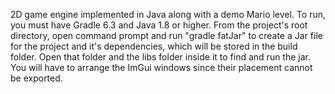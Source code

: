 2D game engine implemented in Java along with a demo Mario level. To run, you must have Gradle 6.3 and Java 1.8 or higher. From the project's root directory, open command prompt and run "gradle fatJar" to create a Jar file for the project and it's dependencies, which will be stored in the build folder. Open that folder and the libs folder inside it to find and run the jar. You will have to arrange the ImGui windows since their placement cannot be exported.

